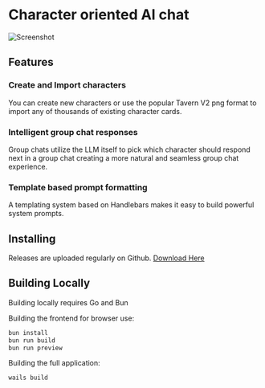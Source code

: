 # Character oriented AI chat

![Screenshot](https://static-assets.strangebytes.org/demo-screenshot-1.png)

## Features

### Create and Import characters

You can create new characters or use the popular Tavern V2 png format to import any of thousands of existing character cards.

### Intelligent group chat responses

Group chats utilize the LLM itself to pick which character should respond next in a group chat creating a more natural and seamless group chat experience.

### Template based prompt formatting

A templating system based on Handlebars makes it easy to build powerful system prompts.

## Installing

Releases are uploaded regularly on Github. [Download Here](https://github.com/StrangeBytesOrg/cybermuse/releases)

## Building Locally

Building locally requires Go and Bun

Building the frontend for browser use:

```bash
bun install
bun run build
bun run preview
```

Building the full application:

```bash
wails build
```

